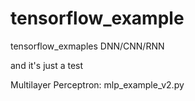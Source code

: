 # tensorflow_example
tensorflow_exmaples DNN/CNN/RNN

and it's just a test

Multilayer Perceptron: mlp_example_v2.py
